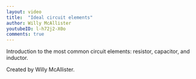 ```yaml
---
layout: video
title:  "Ideal circuit elements"
author: Willy McAllister
youtubeID: l-h72j2-X0o
comments: true
--- 
```


Introduction to the most common circuit elements: resistor, capacitor, and inductor. 

Created by Willy McAllister.